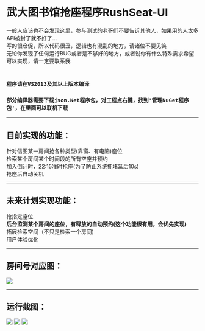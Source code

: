 # 武大图书馆抢座程序RushSeat-UI<br>
一般人应该也不会发现这里，参与测试的老哥们不要告诉其他人，如果用的人太多API被封了就不好了...<br>
写的很仓促，所以代码很丑，逻辑也有混乱的地方，请诸位不要见笑<br>
无论你发现了任何运行BUG或者是不够好的地方，或者说你有什么特殊需求希望可以实现，请一定要联系我<br>
<br>
### `程序请在VS2013及其以上版本编译`<br>
### `部分编译器需要下载json.Net程序包，对工程点右键，找到'管理NuGet程序包'，在里面可以联机下载`<br>
- - -
## 目前实现的功能：<br>
针对信图某一房间抢各种类型(靠窗、有电脑)座位<br>
检索某个房间某个时间段的所有空座并预约<br>
加入倒计时，22:15准时抢座(为了防止系统拥堵延后10s)<br>
抢座后自动关机<br>
- - -
## 未来计划实现功能：<br>
抢指定座位<br>
**后台监测某个房间的座位，有释放的自动预约(这个功能很有用，会优先实现)** <br>
拓展检索空间（不只是检索一个房间)<br>
用户体验优化<br>
- - -
## 房间号对应图：<br>
![](https://github.com/spAurora/RushSeat-UI/blob/master/pic/0.png)
- - -
## 运行截图：<br>
![](https://github.com/spAurora/RushSeat-UI/blob/master/pic/2.png)
![](https://github.com/spAurora/RushSeat-UI/blob/master/pic/3.png)
![](https://github.com/spAurora/RushSeat-UI/blob/master/pic/1.png)
